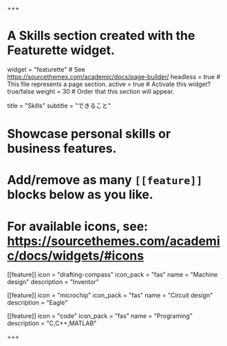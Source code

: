 +++
# A Skills section created with the Featurette widget.
widget = "featurette"  # See https://sourcethemes.com/academic/docs/page-builder/
headless = true  # This file represents a page section.
active = true  # Activate this widget? true/false
weight = 30  # Order that this section will appear.

title = "Skills"
subtitle = "できること"

# Showcase personal skills or business features.
# 
# Add/remove as many `[[feature]]` blocks below as you like.
# 
# For available icons, see: https://sourcethemes.com/academic/docs/widgets/#icons

[[feature]]
  icon = "drafting-compass"
  icon_pack = "fas"
  name = "Machine design"
  description = "Inventor"
  
[[feature]]
  icon = "microchip"
  icon_pack = "fas"
  name = "Circuit design"
  description = "Eagle"  
  
[[feature]]
  icon = "code"
  icon_pack = "fas"
  name = "Programing"
  description = "C,C++,MATLAB"

+++
